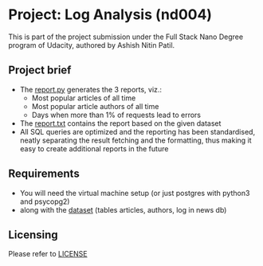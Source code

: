 Project: Log Analysis (nd004)
=============================
This is part of the project submission under the Full Stack Nano Degree program of Udacity, authored by Ashish Nitin Patil.

Project brief
-------------
- The [report.py](/report.py) generates the 3 reports, viz.:
  - Most popular articles of all time
  - Most popular article authors of all time
  - Days when more than 1% of requests lead to errors
- The [report.txt](/report.txt) contains the report based on the given dataset
- All SQL queries are optimized and the reporting has been standardised, neatly separating the result fetching and the formatting, thus making it easy to create additional reports in the future

Requirements
------------
- You will need the virtual machine setup (or just postgres with python3 and psycopg2)
- along with the [dataset](/newsdata.zip) (tables articles, authors, log in news db)

Licensing
---------
Please refer to [LICENSE](/LICENSE)
